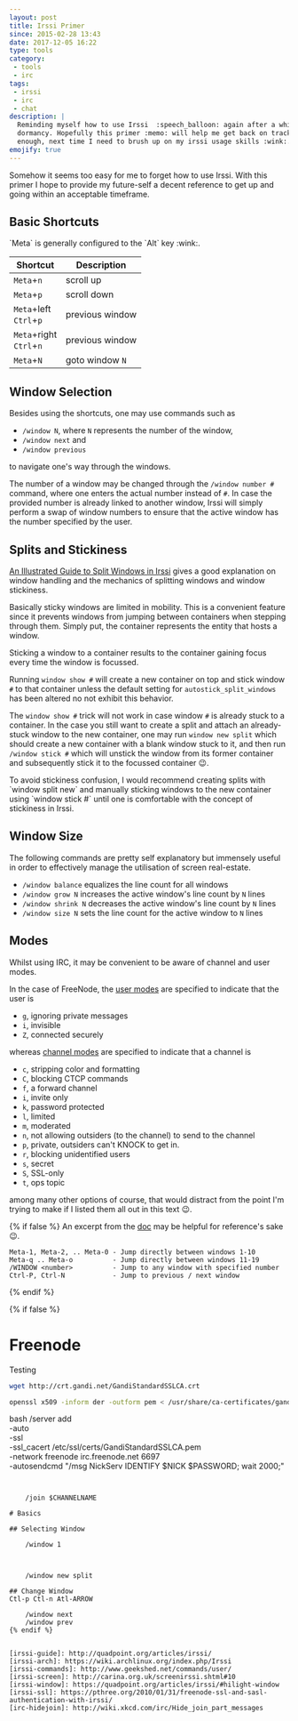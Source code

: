 ```yaml
---
layout: post
title: Irssi Primer
since: 2015-02-28 13:43
date: 2017-12-05 16:22
type: tools
category:
 - tools
 - irc
tags:
 - irssi
 - irc
 - chat
description: |
  Reminding myself how to use Irssi  :speech_balloon: again after a while of
  dormancy. Hopefully this primer :memo: will help me get back on track fast
  enough, next time I need to brush up on my irssi usage skills :wink:.
emojify: true
---
```

Somehow it seems too easy for me to forget how to use Irssi. With this primer
I hope to provide my future-self a decent reference to get up and going within
an acceptable timeframe.

## Basic Shortcuts

<div class="element note">
`Meta` is generally configured to the `Alt` key :wink:.
</div>

|Shortcut|Description|
|--------|-----------|
|`Meta`+`n`|scroll up|
|`Meta`+`p`|scroll down|
|`Meta`+left<br/>`Ctrl`+`p`|previous window|
|`Meta`+right<br/>`Ctrl`+`n`|previous window|
|`Meta`+`N`|goto window `N`|

## Window Selection
Besides using the shortcuts, one may use commands such as

 - `/window N`, where `N` represents the number of the window,
 - `/window next` and
 - `/window previous`

to navigate one's way through the windows.

The number of a window may be changed through the `/window number #` command,
where one enters the actual number instead of `#`. In case the provided number
is already linked to another window, Irssi will simply perform a swap of
window numbers to ensure that the active window has the number specified by the
user.

## Splits and Stickiness

[An Illustrated Guide to Split Windows in Irssi][irssi-win-split] gives a good
explanation on window handling and the mechanics of splitting windows and
window stickiness.

<div class="element screencast">
<script type="text/javascript" src="https://asciinema.org/a/GeTFKrw008VoF8IZxqJQXItsw.js" id="asciicast-GeTFKrw008VoF8IZxqJQXItsw" async></script>
</div>

Basically sticky windows are limited in mobility. This is a convenient feature
since it prevents windows from jumping between containers when stepping through
them. Simply put, the container represents the entity that hosts a window.

Sticking a window to a container results to the container gaining focus every
time the window is focussed.

Running `window show #` will create a new container on top and stick window `#`
to that container unless the default setting for `autostick_split_windows` has
been altered no not exhibit this behavior.

The `window show #` trick will not work in case window `#` is already stuck to
a container. In the case you still want to create a split and attach an
already-stuck window to the new container, one may run `window new split` which
should create a new container with a blank window stuck to it, and then run
`/window stick #` which will unstick the window from its former container and
subsequently stick it to the focussed container :wink:.

<div class="element note">
To avoid stickiness confusion, I would recommend creating splits with `window
split new` and manually sticking windows to the new container using `window
stick #` until one is comfortable with the concept of stickiness in Irssi.
</div>

[^hash]: Replace `#` for a valid window number :wink:

## Window Size

The following commands are pretty self explanatory but immensely useful in
order to effectively manage the utilisation of screen real-estate.

 - `/window balance` equalizes the line count for all windows
 - `/window grow N` increases the active window's line count by `N` lines
 - `/window shrink N` decreases the active window's line count by `N` lines
 - `/window size N` sets the line count for the active window to `N` lines

## Modes

Whilst using IRC, it may be convenient to be aware of channel and user modes.

In the case of FreeNode, the [user modes][freenode-usermodes] are specified to
indicate that the user is

 - `g`, ignoring private messages
 - `i`, invisible
 - `Z`, connected securely

whereas [channel modes][freenode-chanmodes] are specified to indicate that a
channel is

 - `c`, stripping color and formatting
 - `C`, blocking CTCP commands
 - `f`, a forward channel
 - `i`, invite only
 - `k`, password protected
 - `l`, limited
 - `m`, moderated
 - `n`, not allowing outsiders (to the channel) to send to the channel
 - `p`, private, outsiders can't KNOCK to get in.
 - `r`, blocking unidentified users
 - `s`, secret
 - `S`, SSL-only
 - `t`, ops topic

among many other options of course, that would distract from the point I'm trying
to make if I listed them all out in this text :wink:.

[freenode-usermodes]: https://freenode.net/kb/answer/usermodes
[freenode-chanmodes]: https://freenode.net/kb/answer/channelmodes
[irssi-win-split]: http://quadpoint.org/articles/irssisplit/

{% if false %}
An excerpt from the [doc][basic-ui-usage] may be helpful for reference's sake
:wink:.

```
Meta-1, Meta-2, .. Meta-0 - Jump directly between windows 1-10
Meta-q .. Meta-o          - Jump directly between windows 11-19
/WINDOW <number>          - Jump to any window with specified number
Ctrl-P, Ctrl-N            - Jump to previous / next window
```

{% endif %}

[basic-ui-usage]: https://irssi.org/documentation/startup/#basic-user-interface-usage
[split-win]: https://irssi.org/documentation/startup/#split-windows-and-window-items

{% if false %}
# Freenode

Testing

```bash
wget http://crt.gandi.net/GandiStandardSSLCA.crt
```

```bash
openssl x509 -inform der -outform pem < /usr/share/ca-certificates/gandi.net/GandiStandardSSLCA.crt > GandiStandardSSLCA.pem
```

bash
/server add \
  -auto \
  -ssl \
  -ssl_cacert /etc/ssl/certs/GandiStandardSSLCA.pem \
  -network freenode irc.freenode.net 6697 \
  -autosendcmd "/msg NickServ IDENTIFY $NICK $PASSWORD; wait 2000;"
```


    /join $CHANNELNAME

# Basics

## Selecting Window

    /window 1



    /window new split

## Change Window
Ctl-p Ctl-n Atl-ARROW

    /window next
    /window prev
{% endif %}


[irssi-guide]: http://quadpoint.org/articles/irssi/
[irssi-arch]: https://wiki.archlinux.org/index.php/Irssi
[irssi-commands]: http://www.geekshed.net/commands/user/
[irssi-screen]: http://carina.org.uk/screenirssi.shtml#10
[irssi-window]: https://quadpoint.org/articles/irssi/#hilight-window
[irssi-ssl]: https://pthree.org/2010/01/31/freenode-ssl-and-sasl-authentication-with-irssi/
[irc-hidejoin]: http://wiki.xkcd.com/irc/Hide_join_part_messages
